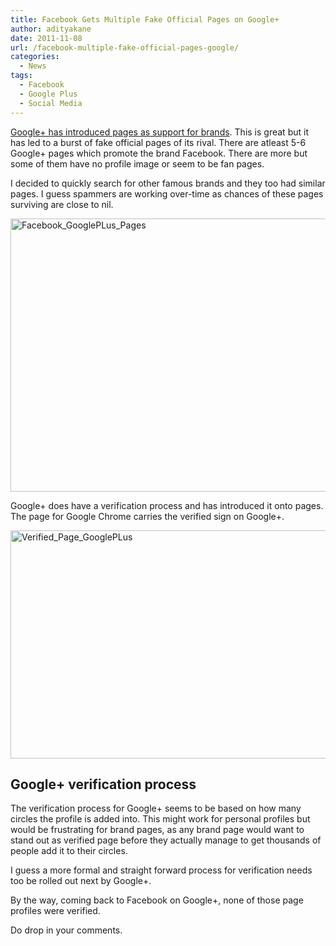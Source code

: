 ```yaml
---
title: Facebook Gets Multiple Fake Official Pages on Google+
author: adityakane
date: 2011-11-08
url: /facebook-multiple-fake-official-pages-google/
categories:
  - News
tags:
  - Facebook
  - Google Plus
  - Social Media
---
```

[Google+ has introduced pages as support for brands][1]. This is great but it has led to a burst of fake official pages of its rival. There are atleast 5-6 Google+ pages which promote the brand Facebook. There are more but some of them have no profile image or seem to be fan pages.

I decided to quickly search for other famous brands and they too had similar pages. I guess spammers are working over-time as chances of these pages surviving are close to nil.

[<img style="background-image: none; padding-left: 0px; padding-right: 0px; display: inline; padding-top: 0px; border-width: 0px;" title="Search results for Facebook on Google+" src="http://cdn.devilsworkshop.org/files/2011/11/Facebook_GooglePLus_Pages_thumb.png" alt="Facebook_GooglePLus_Pages" width="570" height="437" border="0" />][2]

Google+ does have a verification process and has introduced it onto pages. The page for Google Chrome carries the verified sign on Google+.

[<img style="background-image: none; padding-left: 0px; padding-right: 0px; display: inline; padding-top: 0px; border-width: 0px;" title="Official and verified page of Google Chrome" src="http://cdn.devilsworkshop.org/files/2011/11/Verified_Page_GooglePLus_thumb.png" alt="Verified_Page_GooglePLus" width="557" height="365" border="0" />][3]

## Google+ verification process

The verification process for Google+ seems to be based on how many circles the profile is added into. This might work for personal profiles but would be frustrating for brand pages, as any brand page would want to stand out as verified page before they actually manage to get thousands of people add it to their circles.

I guess a more formal and straight forward process for verification needs too be rolled out next by Google+.

By the way, coming back to Facebook on Google+, none of those page profiles were verified.

Do drop in your comments.

 [1]: http://devilsworkshop.org/google-introduces-google-pages-fills-void-companies/ "Google+ Adds Pages to Support Brands"
 [2]: http://cdn.devilsworkshop.org/files/2011/11/Facebook_GooglePLus_Pages.png
 [3]: http://cdn.devilsworkshop.org/files/2011/11/Verified_Page_GooglePLus.png
